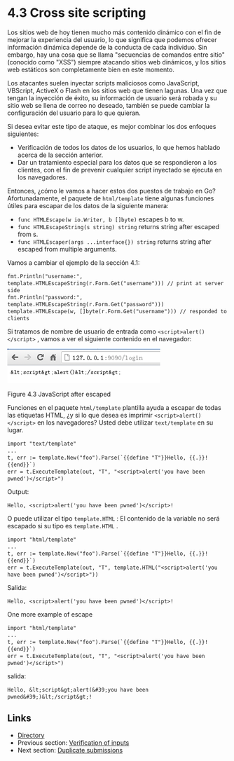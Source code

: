 # 4.3 Cross site scripting

Los sitios web de hoy tienen mucho más contenido dinámico con el fin de mejorar la experiencia del usuario, lo que significa que podemos ofrecer información dinámica depende de la conducta de cada individuo. Sin embargo, hay una cosa que se llama "secuencias de comandos entre sitio" (conocido como "XSS") siempre atacando sitios web dinámicos, y los sitios web estáticos son completamente bien en este momento.

Los atacantes suelen inyectar scripts maliciosos como JavaScript, VBScript, ActiveX o Flash en los sitios web que tienen lagunas. Una vez que tengan la inyección de éxito, su información de usuario será robada y su sitio web se llena de correo no deseado, también se puede cambiar la configuración del usuario para lo que quieran.

Si desea evitar este tipo de ataque, es mejor combinar los dos enfoques siguientes:

- Verificación de todos los datos de los usuarios, lo que hemos hablado acerca de la sección anterior.
- Dar un tratamiento especial para los datos que se respondieron a los clientes, con el fin de prevenir cualquier script inyectado se ejecuta en los navegadores.

Entonces, ¿cómo le vamos a hacer estos dos puestos de trabajo en Go? Afortunadamente, el paquete de `html/template` tiene algunas funciones útiles para escapar de los datos de la siguiente manera:

- `func HTMLEscape(w io.Writer, b []byte)` escapes b to w.
- `func HTMLEscapeString(s string) string` returns string after escaped from s.
- `func HTMLEscaper(args ...interface{}) string` returns string after escaped from multiple arguments.

Vamos a cambiar el ejemplo de la sección 4.1:

	fmt.Println("username:", template.HTMLEscapeString(r.Form.Get("username"))) // print at server side
	fmt.Println("password:", template.HTMLEscapeString(r.Form.Get("password")))
	template.HTMLEscape(w, []byte(r.Form.Get("username"))) // responded to clients

Si tratamos de nombre de usuario de entrada como `<script>alert()</script>` , vamos a ver el siguiente contenido en el navegador:

![](images/4.3.escape.png?raw=true)

Figure 4.3 JavaScript after escaped

Funciones en el paquete `html/template` plantilla ayuda a escapar de todas las etiquetas HTML, ¿y si lo que desea es imprimir `<script>alert()</script>` en los navegadores? Usted debe utilizar `text/template` en su lugar.

	import "text/template"
	...
	t, err := template.New("foo").Parse(`{{define "T"}}Hello, {{.}}!{{end}}`)
	err = t.ExecuteTemplate(out, "T", "<script>alert('you have been pwned')</script>")

Output:

	Hello, <script>alert('you have been pwned')</script>!

O puede utilizar el tipo `template.HTML` : 
El contenido de la variable no será escapado si su tipo es `template.HTML` .

	import "html/template"
	...
	t, err := template.New("foo").Parse(`{{define "T"}}Hello, {{.}}!{{end}}`)
	err = t.ExecuteTemplate(out, "T", template.HTML("<script>alert('you have been pwned')</script>"))

Salida:

	Hello, <script>alert('you have been pwned')</script>!

One more example of escape

	import "html/template"
	...
	t, err := template.New("foo").Parse(`{{define "T"}}Hello, {{.}}!{{end}}`)
	err = t.ExecuteTemplate(out, "T", "<script>alert('you have been pwned')</script>")

salida:

	Hello, &lt;script&gt;alert(&#39;you have been pwned&#39;)&lt;/script&gt;!

## Links

- [Directory](preface.md)
- Previous section: [Verification of inputs](04.2.md)
- Next section: [Duplicate submissions](04.4.md)
